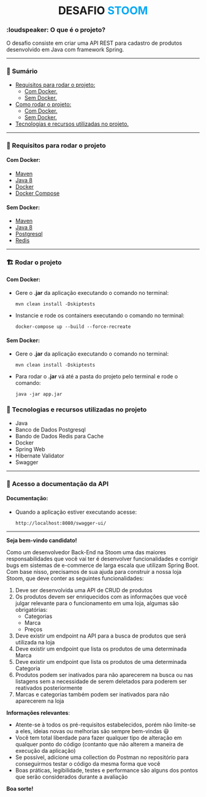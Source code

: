 <h1 align="center" > DESAFIO <b style="color: #03A9F5;">STOOM</b> </h1>

<h3> :loudspeaker: O que é o projeto? </h3>
<p>O desafio consiste em criar uma API REST para cadastro de produtos desenvolvido em Java com framework Spring.</p>

<hr>

<h3 id="sumario"> 📑 Sumário </h3>

- <a href="#requisitos"> Requisitos para rodar o projeto:</a>
  - <a href="#requisitos-com-docker"> Com Docker.</a>
  - <a href="#requisitos-sem-docker"> Sem Docker.</a>
- <a href="#como-rodar">Como rodar o projeto:</a>
   - <a href="#rodar-com-docker"> Com Docker.</a>
   - <a href="#rodar-sem-docker"> Sem Docker.</a>
- <a href="#tecnologias">Tecnologias e recursos utilizadas no projeto.</a>

<hr>

<h3 id="requisitos"> 🧾 Requisitos para rodar o projeto</h3>

<h4 id="requisitos-com-docker"> Com Docker:</h4> 

- <a target="_blank" href="https://maven.apache.org/">Maven</a>
- <a target="_blank" href="https://openjdk.java.net/install/">Java 8</a>
- <a target="_blank" href="https://docs.docker.com/engine/install/">Docker</a>
- <a target="_blank" href="https://docs.docker.com/compose/install/">Docker Compose</a>

<h4 id="requisitos-sem-docker"> Sem Docker:</h4>

- <a target="_blank" href="https://maven.apache.org/">Maven</a>
- <a target="_blank" href="https://openjdk.java.net/install/">Java 8</a>
- <a target="_blank" href="https://www.postgresql.org/download/">Postgresql</a>
- <a target="_blank" href="https://redis.io/downloads/">Redis</a>

<hr>

<h3 id="como-rodar"> 🏗️ Rodar o projeto</h3>

<h4 id="rodar-com-docker"> Com Docker:</h4> 

- Gere o <b>.jar</b> da aplicação executando o comando no terminal:
    ```shell
    mvn clean install -Dskiptests
    ```

- Instancie e rode os containers executando o comando no terminal:
    ```shell
    docker-compose up --build --force-recreate
    ```

<h4 id="rodar-sem-docker"> Sem Docker:</h4> 

- Gere o <b>.jar</b> da aplicação executando o comando no terminal:
    ```shell
    mvn clean install -Dskiptests
    ```

- Para rodar o <b>.jar</b> vá até a pasta do projeto pelo terminal e rode o comando:
    ```shell
    java -jar app.jar
     ```

<h3 id="tecnologias"> 🚀 Tecnologias e recursos utilizadas no projeto</h3>

- Java
- Banco de Dados Postgresql
- Bando de Dados Redis para Cache
- Docker
- Spring Web
- Hibernate Validator
- Swagger
<hr>

<h3 id="documentacao"> 🧾️ Acesso a documentação da API</h3>

<h4 id="acesso"> Documentação:</h4> 

- Quando a aplicação estiver executando acesse:
    ```shell
    http://localhost:8080/swagger-ui/
    ```

<hr>

**Seja bem-vindo candidato!**

Como um desenvolvedor Back-End na Stoom uma das maiores responsabilidades que você vai ter é desenvolver funcionalidades e corrigir bugs em sistemas de e-commerce de larga escala que utilizam Spring Boot. Com base nisso, precisamos de sua ajuda para construir a nossa loja Stoom, que deve conter as seguintes funcionalidades:

1. Deve ser desenvolvida uma API de CRUD de produtos
2. Os produtos devem ser enriquecidos com as informações que você julgar relevante para o funcionamento em uma loja, algumas são obrigatórias:
    - Categorias
    - Marca
    - Preços
3. Deve existir um endpoint na API para a busca de produtos que será utilizada na loja
4. Deve existir um endpoint que lista os produtos de uma determinada Marca
5. Deve existir um endpoint que lista os produtos de uma determinada Categoria
6. Produtos podem ser inativados para não aparecerem na busca ou nas listagens sem a necessidade de serem deletados para poderem ser reativados posteriormente
7. Marcas e categorias também podem ser inativados para não aparecerem na loja

**Informações relevantes**:
- Atente-se à todos os pré-requisitos estabelecidos, porém não limite-se a eles, ideias novas ou melhorias são sempre bem-vindas :smiley:
- Você tem total liberdade para fazer qualquer tipo de alteração em qualquer ponto do código (contanto que não alterem a maneira de execução da aplicação)
- Se possível, adicione uma collection do Postman no repositório para conseguirmos testar o código da mesma forma que você
- Boas práticas, legibilidade, testes e performance são alguns dos pontos que serão considerados durante a avaliação

**Boa sorte!**
